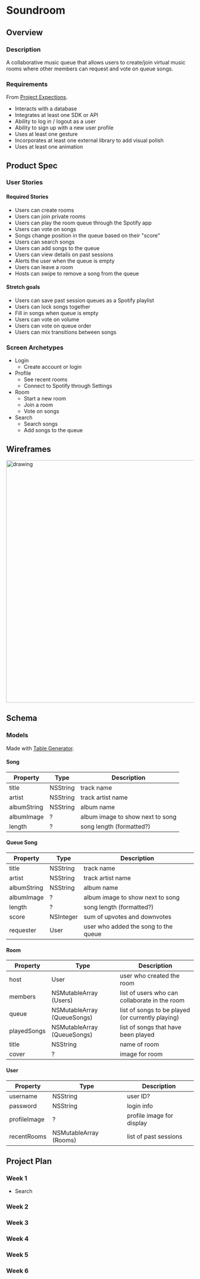 # Soundroom

## Overview

### Description
A collaborative music queue that allows users to create/join virtual music rooms where other members can request and vote on queue songs.

### Requirements
From [Project Expections](https://docs.google.com/document/d/1TvGTVGsH0b3HSVh_tRvQZDizWwBSQVCfRiS4sqMZY6Y/edit#heading=h.8l153mzbgh5r).
* Interacts with a database
* Integrates at least one SDK or API
* Ability to log in / logout as a user
* Ability to sign up with a new user profile
* Uses at least one gesture
* Incorporates at least one external library to add visual polish
* Uses at least one animation

## Product Spec

### User Stories

#### Required Stories
* Users can create rooms
* Users can join private rooms
* Users can play the room queue through the Spotify app
* Users can vote on songs
* Songs change position in the queue based on their "score"
* Users can search songs
* Users can add songs to the queue
* Users can view details on past sessions
* Alerts the user when the queue is empty
* Users can leave a room
* Hosts can swipe to remove a song from the queue

#### Stretch goals
* Users can save past session queues as a Spotify playlist
* Users can lock songs together
* Fill in songs when queue is empty
* Users can vote on volume
* Users can vote on queue order
* Users can mix transitions between songs

### Screen Archetypes
* Login
  * Create account or login
* Profile
  * See recent rooms
  * Connect to Spotify through Settings
* Room
  * Start a new room
  * Join a room
  * Vote on songs
* Search
  * Search songs
  * Add songs to the queue


## Wireframes
<img src="https://user-images.githubusercontent.com/101139170/177431593-f5094072-df7e-4d8d-904b-70a5da8a0066.png" alt="drawing" width="650"/>


## Schema

### Models
Made with [Table Generator](https://www.tablesgenerator.com/markdown_tables).

#### Song
| **Property** | **Type** | **Description**                  |
|--------------|----------|----------------------------------|
| title        | NSString | track name                       |
| artist       | NSString | track artist name                |
| albumString  | NSString | album name                       |
| albumImage   | ?        | album image to show next to song |
| length       | ?        | song length (formatted?)         |

#### Queue Song
| **Property** | **Type**  | **Description**                      |
|--------------|-----------|--------------------------------------|
| title        | NSString  | track name                           |
| artist       | NSString  | track artist name                    |
| albumString  | NSString  | album name                           |
| albumImage   | ?         | album image to show next to song     |
| length       | ?         | song length (formatted?)             |
| score        | NSInteger | sum of upvotes and downvotes         |
| requester    | User      | user who added the song to the queue |

#### Room
| **Property** | **Type**                    | **Description**                                   |
|--------------|-----------------------------|---------------------------------------------------|
| host         | User                        | user who created the room                         |
| members      | NSMutableArray (Users)      | list of users who can collaborate in the room     |
| queue        | NSMutableArray (QueueSongs) | list of songs to be played (or currently playing) |
| playedSongs  | NSMutableArray (QueueSongs) | list of songs that have been played               |
| title        | NSString                    | name of room                                      |
| cover        | ?                           | image for room                                    |

#### User
| **Property** | **Type**               | **Description**           |
|--------------|------------------------|---------------------------|
| username     | NSString               | user ID?                  |
| password     | NSString               | login info                |
| profileImage | ?                      | profile image for display |
| recentRooms  | NSMutableArray (Rooms) | list of past sessions     |


## Project Plan

### Week 1
* Search

### Week 2

### Week 3

### Week 4

### Week 5

### Week 6
